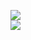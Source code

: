 [![](https://img.shields.io/badge/Made%20With-Github%20Spray-lightgrey.svg?style=for-the-badge&logo=github)](https://github.com/Annihil/github-spray#18081)  
[![](https://i.imgur.com/2DrTn0Z.gif)](https://github.com/Annihil/github-spray)